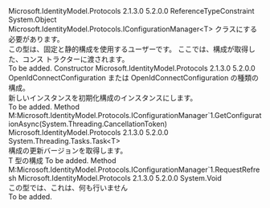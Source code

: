 <Type Name="StaticConfigurationManager&lt;T&gt;" FullName="Microsoft.IdentityModel.Protocols.StaticConfigurationManager&lt;T&gt;">
  <TypeSignature Language="C#" Value="public class StaticConfigurationManager&lt;T&gt; : Microsoft.IdentityModel.Protocols.IConfigurationManager&lt;T&gt; where T : class" />
  <TypeSignature Language="ILAsm" Value=".class public auto ansi beforefieldinit StaticConfigurationManager`1&lt;class T&gt; extends System.Object implements class Microsoft.IdentityModel.Protocols.IConfigurationManager`1&lt;!T&gt;" />
  <TypeSignature Language="DocId" Value="T:Microsoft.IdentityModel.Protocols.StaticConfigurationManager`1" />
  <TypeSignature Language="VB.NET" Value="Public Class StaticConfigurationManager(Of T)&#xA;Implements IConfigurationManager(Of T)" />
  <TypeSignature Language="F#" Value="type StaticConfigurationManager&lt;'T (requires 'T : null)&gt; = class&#xA;    interface IConfigurationManager&lt;'T (requires 'T : null)&gt;" />
  <AssemblyInfo>
    <AssemblyName>Microsoft.IdentityModel.Protocols</AssemblyName>
    <AssemblyVersion>2.1.3.0</AssemblyVersion>
    <AssemblyVersion>5.2.0.0</AssemblyVersion>
  </AssemblyInfo>
  <TypeParameters>
    <TypeParameter Name="T">
      <Constraints>
        <ParameterAttribute>ReferenceTypeConstraint</ParameterAttribute>
      </Constraints>
    </TypeParameter>
  </TypeParameters>
  <Base>
    <BaseTypeName>System.Object</BaseTypeName>
  </Base>
  <Interfaces>
    <Interface>
      <InterfaceName>Microsoft.IdentityModel.Protocols.IConfigurationManager&lt;T&gt;</InterfaceName>
    </Interface>
  </Interfaces>
  <Docs>
    <typeparam name="T">クラスにする必要があります。</typeparam>
    <summary>
            この型は、固定と静的構成を使用するユーザーです。
            ここでは、構成が取得した、コンス トラクターに渡されます。
            </summary>
    <remarks>To be added.</remarks>
  </Docs>
  <Members>
    <Member MemberName=".ctor">
      <MemberSignature Language="C#" Value="public StaticConfigurationManager (T configuration);" />
      <MemberSignature Language="ILAsm" Value=".method public hidebysig specialname rtspecialname instance void .ctor(!T configuration) cil managed" />
      <MemberSignature Language="DocId" Value="M:Microsoft.IdentityModel.Protocols.StaticConfigurationManager`1.#ctor(`0)" />
      <MemberSignature Language="VB.NET" Value="Public Sub New (configuration As T)" />
      <MemberSignature Language="F#" Value="new Microsoft.IdentityModel.Protocols.StaticConfigurationManager&lt;'T (requires 'T : null)&gt; : 'T -&gt; Microsoft.IdentityModel.Protocols.StaticConfigurationManager&lt;'T (requires 'T : null)&gt;" Usage="new Microsoft.IdentityModel.Protocols.StaticConfigurationManager&lt;'T (requires 'T : null)&gt; configuration" />
      <MemberType>Constructor</MemberType>
      <AssemblyInfo>
        <AssemblyName>Microsoft.IdentityModel.Protocols</AssemblyName>
        <AssemblyVersion>2.1.3.0</AssemblyVersion>
        <AssemblyVersion>5.2.0.0</AssemblyVersion>
      </AssemblyInfo>
      <Parameters>
        <Parameter Name="configuration" Type="T" />
      </Parameters>
      <Docs>
        <param name="configuration">OpenIdConnectConfiguration または OpenIdConnectConfiguration の種類の構成。</param>
        <summary>
            新しいインスタンスを初期化<see cref="T:Microsoft.IdentityModel.Protocols.StaticConfigurationManager`1" />構成のインスタンスにします。
            </summary>
        <remarks>To be added.</remarks>
      </Docs>
    </Member>
    <Member MemberName="GetConfigurationAsync">
      <MemberSignature Language="C#" Value="public System.Threading.Tasks.Task&lt;T&gt; GetConfigurationAsync (System.Threading.CancellationToken cancel);" />
      <MemberSignature Language="ILAsm" Value=".method public hidebysig newslot virtual instance class System.Threading.Tasks.Task`1&lt;!T&gt; GetConfigurationAsync(valuetype System.Threading.CancellationToken cancel) cil managed" />
      <MemberSignature Language="DocId" Value="M:Microsoft.IdentityModel.Protocols.StaticConfigurationManager`1.GetConfigurationAsync(System.Threading.CancellationToken)" />
      <MemberSignature Language="VB.NET" Value="Public Function GetConfigurationAsync (cancel As CancellationToken) As Task(Of T)" />
      <MemberSignature Language="F#" Value="abstract member GetConfigurationAsync : System.Threading.CancellationToken -&gt; System.Threading.Tasks.Task&lt;'T (requires 'T : null)&gt;&#xA;override this.GetConfigurationAsync : System.Threading.CancellationToken -&gt; System.Threading.Tasks.Task&lt;'T (requires 'T : null)&gt;" Usage="staticConfigurationManager.GetConfigurationAsync cancel" />
      <MemberType>Method</MemberType>
      <Implements>
        <InterfaceMember>M:Microsoft.IdentityModel.Protocols.IConfigurationManager`1.GetConfigurationAsync(System.Threading.CancellationToken)</InterfaceMember>
      </Implements>
      <AssemblyInfo>
        <AssemblyName>Microsoft.IdentityModel.Protocols</AssemblyName>
        <AssemblyVersion>2.1.3.0</AssemblyVersion>
        <AssemblyVersion>5.2.0.0</AssemblyVersion>
      </AssemblyInfo>
      <ReturnValue>
        <ReturnType>System.Threading.Tasks.Task&lt;T&gt;</ReturnType>
      </ReturnValue>
      <Parameters>
        <Parameter Name="cancel" Type="System.Threading.CancellationToken" />
      </Parameters>
      <Docs>
        <param name="cancel">
          <see cref="T:System.Threading.CancellationToken" /></param>
        <summary>
            構成の更新バージョンを取得します。
            </summary>
        <returns>T 型の構成</returns>
        <remarks>To be added.</remarks>
      </Docs>
    </Member>
    <Member MemberName="RequestRefresh">
      <MemberSignature Language="C#" Value="public void RequestRefresh ();" />
      <MemberSignature Language="ILAsm" Value=".method public hidebysig newslot virtual instance void RequestRefresh() cil managed" />
      <MemberSignature Language="DocId" Value="M:Microsoft.IdentityModel.Protocols.StaticConfigurationManager`1.RequestRefresh" />
      <MemberSignature Language="VB.NET" Value="Public Sub RequestRefresh ()" />
      <MemberSignature Language="F#" Value="abstract member RequestRefresh : unit -&gt; unit&#xA;override this.RequestRefresh : unit -&gt; unit" Usage="staticConfigurationManager.RequestRefresh " />
      <MemberType>Method</MemberType>
      <Implements>
        <InterfaceMember>M:Microsoft.IdentityModel.Protocols.IConfigurationManager`1.RequestRefresh</InterfaceMember>
      </Implements>
      <AssemblyInfo>
        <AssemblyName>Microsoft.IdentityModel.Protocols</AssemblyName>
        <AssemblyVersion>2.1.3.0</AssemblyVersion>
        <AssemblyVersion>5.2.0.0</AssemblyVersion>
      </AssemblyInfo>
      <ReturnValue>
        <ReturnType>System.Void</ReturnType>
      </ReturnValue>
      <Parameters />
      <Docs>
        <summary>
            この型では、これは、何も行いません
            </summary>
        <remarks>To be added.</remarks>
      </Docs>
    </Member>
  </Members>
</Type>